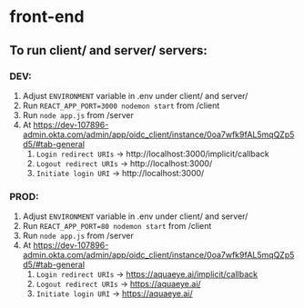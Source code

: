 # front-end

## To run client/ and server/ servers: ##
### DEV: ###
1. Adjust `ENVIRONMENT` variable in .env under client/ and server/
2. Run `REACT_APP_PORT=3000 nodemon start` from /client
3. Run `node app.js` from /server
4. At https://dev-107896-admin.okta.com/admin/app/oidc_client/instance/0oa7wfk9fAL5mqQZp5d5/#tab-general
    1. `Login redirect URIs` -> http://localhost:3000/implicit/callback
    2. `Logout redirect URIs` -> http://localhost:3000/
    3. `Initiate login URI` -> http://localhost:3000/ 

###  PROD: ###
1. Adjust `ENVIRONMENT` variable in .env under client/ and server/
2. Run `REACT_APP_PORT=80 nodemon start` from /client
3. Run `node app.js` from /server
4. At https://dev-107896-admin.okta.com/admin/app/oidc_client/instance/0oa7wfk9fAL5mqQZp5d5/#tab-general
    1. `Login redirect URIs` -> https://aquaeye.ai/implicit/callback
    2. `Logout redirect URIs` -> https://aquaeye.ai/
    3. `Initiate login URI` -> https://aquaeye.ai/ 
